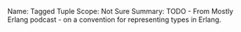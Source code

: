 Name:     Tagged Tuple
Scope:    Not Sure
Summary:  TODO - From Mostly Erlang podcast - on a convention for representing
          types in Erlang.
